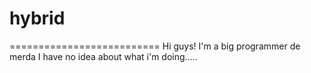 # hybrid
==========================
Hi guys!
I'm a big programmer de merda 
I have no idea about what i'm doing.....

